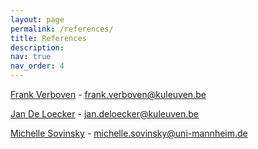 ```yaml
---
layout: page
permalink: /references/
title: References
description:
nav: true
nav_order: 4
---
```


<a href="https://sites.google.com/site/frankverbo/home">Frank Verboven</a> - frank.verboven@kuleuven.be

<a href="https://sites.google.com/site/deloeckerjan/">Jan De Loecker</a> -  jan.deloecker@kuleuven.be

<a href="https://www.vwl.uni-mannheim.de/sovinsky/">Michelle Sovinsky</a> - michelle.sovinsky@uni-mannheim.de
